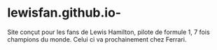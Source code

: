 # lewisfan.github.io-
Site conçut pour les fans de Lewis Hamilton, pilote de formule 1, 7 fois champions du monde. Celui ci va prochainement chez Ferrari. 
